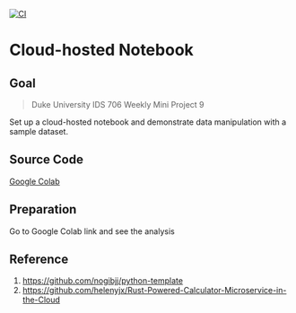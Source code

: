 [![CI](https://github.com/nogibjj/python-template/actions/workflows/cicd.yml/badge.svg)](https://github.com/nogibjj/python-template/actions/workflows/cicd.yml)

# Cloud-hosted Notebook

## Goal

> Duke University IDS 706 Weekly Mini Project 9

Set up a cloud-hosted notebook and demonstrate data manipulation with a sample dataset.

## Source Code
[Google Colab](https://colab.research.google.com/drive/1v8tOOv9w15mzERYTf5O0xD42Y-Q3rSgs?usp=sharing)

## Preparation

Go to Google Colab link and see the analysis

## Reference

1.  https://github.com/nogibjj/python-template
2.  https://github.com/helenyjx/Rust-Powered-Calculator-Microservice-in-the-Cloud

